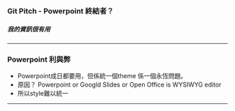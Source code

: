 ### Git Pitch - Powerpoint 終結者？

##### 我的資訊很有用
---
### Powerpoint 利與弊

* Powerpoint成日都要用，但係統一個theme 係一個永恆問題。
* 原因？ Powerpoint or Googld Slides or Open Office is WYSIWYG editor
* 所以style難以統一

---
### 



